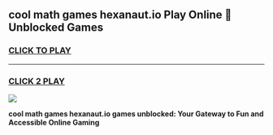 
## cool math games hexanaut.io Play Online 👋 Unblocked Games
<h3>
<a href="https://news.freeplayer.one?title=cool_math_games_hexanaut.io&ref=17CMG">CLICK TO PLAY</a></h3>
<hr>

<h3>
<a href="https://news.freeplayer.one?title=cool_math_games_hexanaut.io&ref=17CMG">CLICK 2 PLAY</a>
  
</h3>

<a href="https://news.freeplayer.one?title=cool_math_games_hexanaut.io&ref=17CMG/"><img src="https://clearcache.store/games.png"></a>


**cool math games hexanaut.io games unblocked: Your Gateway to Fun and Accessible Online Gaming**
